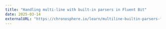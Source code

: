 ```yaml
---
title: "Handling multi-line with built-in parsers in Fluent Bit"
date: 2025-03-14
externalURL: "https://chronosphere.io/learn/multiline-builtin-parsers-fluent-bit/"
---
```

